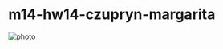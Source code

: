 # m14-hw14-czupryn-margarita
![photo](https://user-images.githubusercontent.com/81737272/206286859-e9fac85e-c3a8-4044-82c1-21fc6fa00e9d.jpg)
